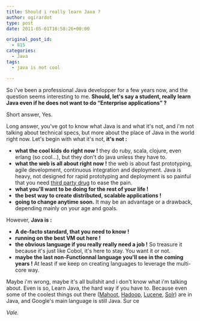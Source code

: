 ```yaml
---
title: Should i really learn Java ?
author: ogirardot
type: post
date: 2011-05-01T16:58:26+00:00

original_post_id:
  - 815
categories:
  - Java
tags:
  - java is not cool

---
```

So i've been a professional Java developper for a few years now, and the question seems interesting to me. **Should, let's say a student, really learn Java even if he does not want to do &#8220;Enterprise applications&#8221; ?**

Short answer, Yes.
<!--more-->
Long answer, you've got to know what Java is and what it's not, and i'm not talking about technical specs, but more about the place of Java in the world right now. Let's begin with what it's not, **it's not :**

  * **what the cool kids do right now !** they do ruby, scala, clojure, even erlang (so cool...), but they don't do java unless they have to.
  * **what the web is all about right now !** the web is about fast prototyping, agile development, continuous integration and deployment. Java is heavy, not designed for rapid prototyping and deployment is so painful that you need <a href="http://www.zeroturnaround.com/jrebel/" target="_blank">third party drug</a> to ease the pain.
  * **what you'll want to be doing for the rest of your life !**
  * **the best way to create distributed, scalable applications !**
  * **going to change anytime soon.** It may be an advantage or a drawback, depending mainly on your age and goals.

However, **Java is :**

  * **A de-facto standard, that you need to know !**
  * **running on the best VM out here !**
  * **the obvious language if you really really need a job !** So treasure it because it's just like Cobol, it's here to stay. You want it or not.
  * **maybe the last non-Functionnal language you'll see in the coming years !** At least if we keep on creating languages to leverage the multi-core way.

Maybe i'm wrong, maybe it's all bullshit and i don't know what i'm talking about. Even is so, Learn Java, the hard way if you have to. Because even some of the coolest things out there (<a href="http://mahout.apache.org/" target="_blank">Mahoot</a>, <a href="http://hadoop.apache.org/" target="_blank">Hadoop</a>, <a href="http://lucene.apache.org/java/docs/index.html" target="_blank">Lucene</a>, <a href="http://lucene.apache.org/solr/" target="_blank">Solr</a>) are in Java, and Google's main language is still Java. Sur ce

_Vale._